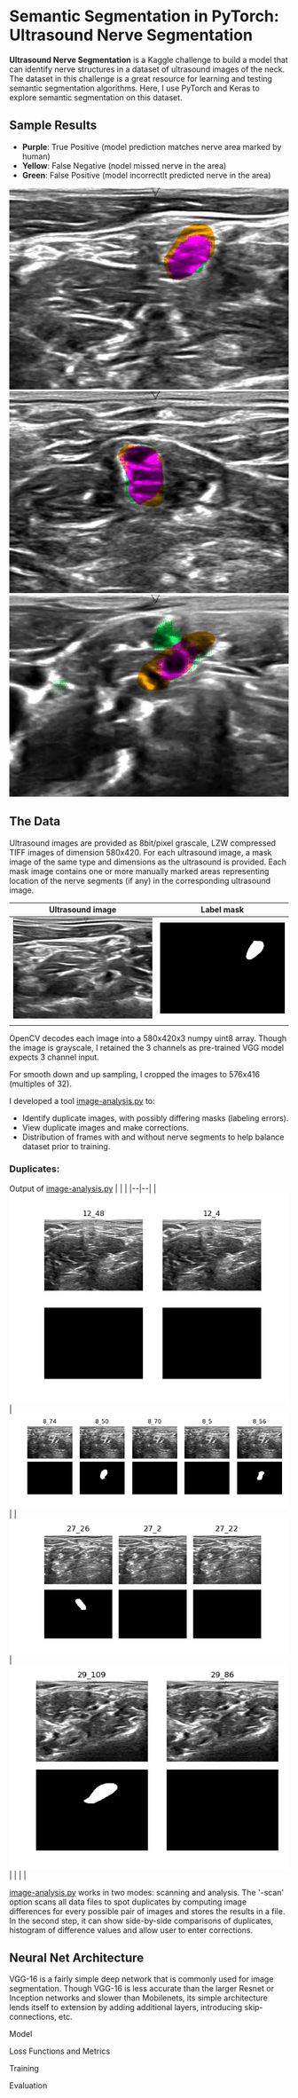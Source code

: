 # Semantic Segmentation in PyTorch: Ultrasound Nerve Segmentation

<b>Ultrasound Nerve Segmentation</b> is a Kaggle challenge to build a model that can identify nerve structures in a dataset of ultrasound images of the neck.
The dataset in this challenge is a great resource for learning and testing semantic segmentation algorithms. Here, I use PyTorch and Keras to explore semantic segmentation on this dataset.

## Sample Results

- **Purple**: True Positive (model prediction matches nerve area marked by human)
- **Yellow**: False Negative (nodel missed nerve in the area)
- **Green**: False Positive (model incorrectlt predicted nerve in the area)

![](out-good1.jpg)
![](out-good2.jpg)
![](out-miss1.jpg)

## The Data
Ultrasound images are provided as 8bit/pixel grascale, LZW compressed TIFF images of dimension 580x420. For each ultrasound image, a mask image of the same type and dimensions as the ultrasound is provided. Each mask image contains one or more manually marked areas representing location of the nerve segments (if any) in the corresponding ultrasound image.

| Ultrasound image| Label mask |
|---|---|
| ![ultrasoundimage](1_1.jpg) | ![mask](1_1_mask.jpg) |
| | |

OpenCV decodes each image into a 580x420x3 numpy uint8 array. Though the image is grayscale, I retained the 3 channels as pre-trained VGG model expects 3 channel input.

For smooth down and up sampling, I cropped the images to 576x416 (multiples of 32).

I developed a tool [image-analysis.py](./image-analysis.py) to:
- Identify duplicate images, with possibly differing masks (labeling errors).
- View duplicate images and make corrections.
- Distribution of frames with and without nerve segments to help balance dataset prior to training.

### Duplicates:
Output of [image-analysis.py](./image-analysis.py)
| | |
|--|--|
| ![](duplicate_images/dup1.png) | ![](duplicate_images/dup2.png) |
| ![](duplicate_images/dup3.png) | ![](duplicate_images/dup4.png) |
| | |

[image-analysis.py](./image-analysis.py) works in two modes: scanning and analysis. The '-scan' option scans all data files to spot duplicates by computing image differences for every possible pair of images and stores the results in a file. In the second step, it can show side-by-side comparisons of duplicates, histogram of difference values and allow user to enter corrections.

## Neural Net Architecture
VGG-16 is a fairly simple deep network that is commonly used for image segmentation. Though VGG-16 is less accurate than the larger Resnet or Inception networks and slower than Mobilenets, its simple architecture lends itself to extension by adding additional layers, introducing skip-connections, etc.


Model

Loss Functions and Metrics

Training

Evaluation


